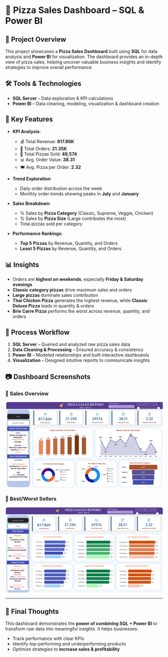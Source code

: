 # 🍕 Pizza Sales Dashboard – SQL & Power BI

## 📌 Project Overview

This project showcases a **Pizza Sales Dashboard** built using **SQL** for data analysis and **Power BI** for visualization. The dashboard provides an in-depth view of pizza sales, helping uncover valuable business insights and identify strategies to improve overall performance.

## 🛠 Tools & Technologies

* **SQL Server** – Data exploration & KPI calculations
* **Power BI** – Data cleaning, modeling, visualization & dashboard creation

## 🔑 Key Features

* **KPI Analysis**:

  * 💰 Total Revenue: **817.86K**
  * 🛒 Total Orders: **21.35K**
  * 🍕 Total Pizzas Sold: **49,574**
  * 📊 Avg. Order Value: **38.31**
  * 🍽 Avg. Pizza per Order: **2.32**

* **Trend Exploration**:

  * Daily order distribution across the week
  * Monthly order trends showing peaks in **July** and **January**

* **Sales Breakdown**:

  * % Sales by **Pizza Category** (Classic, Supreme, Veggie, Chicken)
  * % Sales by **Pizza Size** (Large contributes the most)
  * Total pizzas sold per category

* **Performance Rankings**:

  * **Top 5 Pizzas** by Revenue, Quantity, and Orders
  * **Least 5 Pizzas** by Revenue, Quantity, and Orders

## 📊 Insights

* Orders are **highest on weekends**, especially **Friday & Saturday evenings**
* **Classic category pizzas** drive maximum sales and orders
* **Large pizzas** dominate sales contribution
* **Thai Chicken Pizza** generates the highest revenue, while **Classic Deluxe Pizza** leads in quantity & orders
* **Brie Carre Pizza** performs the worst across revenue, quantity, and orders

## 🚀 Process Workflow

1. **SQL Server** – Queried and analyzed raw pizza sales data
2. **Data Cleaning & Processing** – Ensured accuracy & consistency
3. **Power BI** – Modeled relationships and built interactive dashboards
4. **Visualization** – Designed intuitive reports to communicate insights

## 📷 Dashboard Screenshots

### 🔹 Sales Overview

![Pizza Sales Dashboard – Overview](https://github.com/syedsameers/Pizza-Sales-Dashboard-using-Power-BI/blob/main/Pizza%20Sales%20Dashboard%201.png)

### 🔹 Best/Worst Sellers

![Pizza Sales Dashboard – Best/Worst Sellers](https://github.com/syedsameers/Pizza-Sales-Dashboard-using-Power-BI/blob/main/Pizza%20Sales%20Dashboard%202.png)

---

## 🎯 Final Thoughts

This dashboard demonstrates the **power of combining SQL + Power BI** to transform raw data into meaningful insights. It helps businesses:

* Track performance with clear KPIs
* Identify top-performing and underperforming products
* Optimize strategies to **increase sales & profitability**


